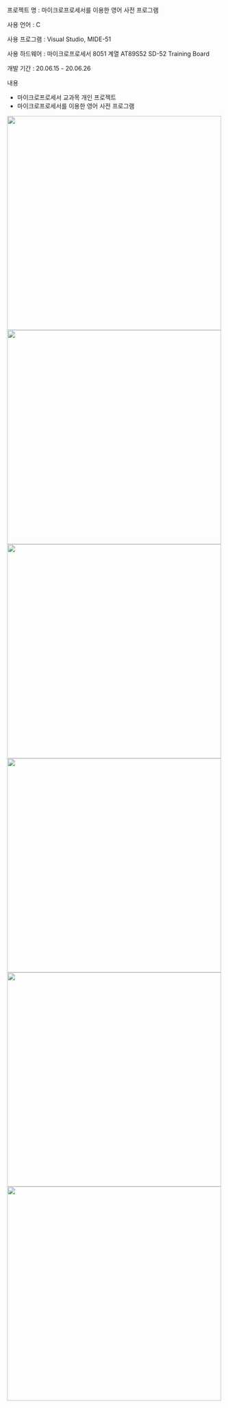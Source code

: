 프로젝트 명 : 마이크로프로세서를 이용한 영어 사전 프로그램

사용 언어 : C

사용 프로그램 : Visual Studio, MIDE-51

사용 하드웨어 : 마이크로프로세서 8051 계열 AT89S52 SD-52 Training Board

개발 기간 : 20.06.15 - 20.06.26

내용
- 마이크로프로세서 교과목 개인 프로젝트
- 마이크로프로세서를 이용한 영어 사전 프로그램

<img src="https://user-images.githubusercontent.com/50795314/119251726-f9a0cc80-bbe2-11eb-9434-ee980f985bdb.jpg" width="500">
<img src="https://user-images.githubusercontent.com/50795314/119251728-fc032680-bbe2-11eb-872c-61ea07a57503.jpg" width="500">
<img src="https://user-images.githubusercontent.com/50795314/119251818-94011000-bbe3-11eb-978d-bd0811e028d2.jpg" width="500">
<img src="https://user-images.githubusercontent.com/50795314/119251735-01f90780-bbe3-11eb-9615-f8ea99575c7d.jpg" width="500">
<img src="https://user-images.githubusercontent.com/50795314/119251737-03c2cb00-bbe3-11eb-9eed-b069710ecfc9.jpg" width="500">
<img src="https://user-images.githubusercontent.com/50795314/119251738-06252500-bbe3-11eb-8b23-a47ace2cafcd.jpg" width="500">
